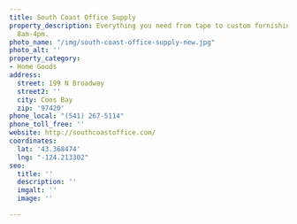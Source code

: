```yaml
---
title: South Coast Office Supply
property_description: Everything you need from tape to custom furnishings. Open Mon-Fri
  8am-4pm.
photo_name: "/img/south-coast-office-supply-new.jpg"
photo_alt: ''
property_category:
- Home Goods
address:
  street: 199 N Broadway
  street2: ''
  city: Coos Bay
  zip: '97420'
phone_local: "(541) 267-5114"
phone_toll_free: ''
website: http://southcoastoffice.com/
coordinates:
  lat: '43.368474'
  lng: "-124.213302"
seo:
  title: ''
  description: ''
  imgalt: ''
  image: ''

---
```

